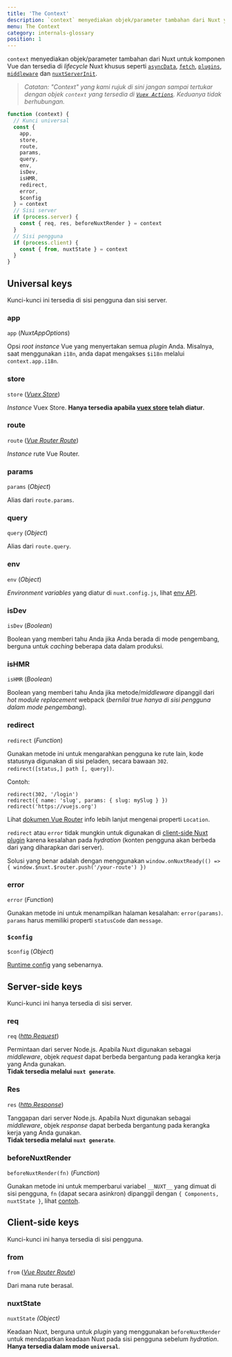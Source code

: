 ```yaml
---
title: 'The Context'
description: `context` menyediakan objek/parameter tambahan dari Nuxt yang biasanya tidak tersedia untuk komponen Vue. `context` tersedia di lifecycle Nuxt khusus seperti `asyncData`, `plugins`, `middlewares`, `modules`, dan `store/nuxtServerInit`.
menu: The Context
category: internals-glossary
position: 1
---
```


`context` menyediakan objek/parameter tambahan dari Nuxt untuk komponen Vue dan tersedia di _lifecycle_ Nuxt khusus seperti [`asyncData`](/docs/2.x/features/data-fetching#async-data), [`fetch`](/docs/2.x/features/data-fetching), [`plugins`](/docs/2.x/directory-structure/plugins), [`middleware`](/docs/2.x/directory-structure/middleware#router-middleware) dan [`nuxtServerInit`](/docs/2.x/directory-structure/store#the-nuxtserverinit-action).

> _Catatan: "Context" yang kami rujuk di sini jangan sampai tertukar dengan objek `context` yang tersedia di [`Vuex Actions`](https://vuex.vuejs.org/guide/actions.html). Keduanya tidak berhubungan._

```js
function (context) {
  // Kunci universal
  const {
    app,
    store,
    route,
    params,
    query,
    env,
    isDev,
    isHMR,
    redirect,
    error,
    $config
  } = context
  // Sisi server
  if (process.server) {
    const { req, res, beforeNuxtRender } = context
  }
  // Sisi pengguna
  if (process.client) {
    const { from, nuxtState } = context
  }
}
```

## Universal keys

Kunci-kunci ini tersedia di sisi pengguna dan sisi server.

### app

`app` (_NuxtAppOptions_)

Opsi _root instance_ Vue yang menyertakan semua _plugin_ Anda. Misalnya, saat menggunakan `i18n`, anda dapat mengakses `$i18n` melalui `context.app.i18n`.

### store

`store` ([_Vuex Store_](https://vuex.vuejs.org/api/#vuex-store-instance-properties))

_Instance_ Vuex Store. **Hanya tersedia apabila [vuex store](/docs/2.x/directory-structure/store) telah diatur**.

### route

`route` ([_Vue Router Route_](https://router.vuejs.org/api/#the-route-object))

_Instance_ rute Vue Router.

### params

`params` (_Object_)

Alias dari `route.params`.

### query

`query` (_Object_)

Alias dari `route.query`.

### env

`env` (_Object_)

_Environment variables_ yang diatur di `nuxt.config.js`, lihat [env API](/docs/2.x/configuration-glossary/configuration-env).

### isDev

`isDev` (_Boolean_)

Boolean yang memberi tahu Anda jika Anda berada di mode pengembang, berguna untuk _caching_ beberapa data dalam produksi.

### isHMR

`isHMR` (_Boolean_)

Boolean yang memberi tahu Anda jika metode/_middleware_ dipanggil dari _hot module replacement_ webpack (_bernilai true hanya di sisi pengguna dalam mode pengembang_).

### redirect

`redirect` (_Function_)

Gunakan metode ini untuk mengarahkan pengguna ke rute lain, kode statusnya digunakan di sisi peladen, secara bawaan `302`. `redirect([status,] path [, query])`.

Contoh:

```js{}[]
redirect(302, '/login')
redirect({ name: 'slug', params: { slug: mySlug } })
redirect('https://vuejs.org')
```

Lihat [dokumen Vue Router](https://github.com/vuejs/vue-router/blob/64d60c01920405f0b93e00a401c73868b08ee6e5/types/router.d.ts#L161-L169) info lebih lanjut mengenai properti `Location`.

<base-alert type="info">

`redirect` atau `error` tidak mungkin untuk digunakan di [client-side Nuxt plugin](/docs/2.x/directory-structure/plugins#client-or-server-side-only) karena kesalahan pada _hydration_ (konten pengguna akan berbeda dari yang diharapkan dari server).

Solusi yang benar adalah dengan menggunakan `window.onNuxtReady(() => { window.$nuxt.$router.push('/your-route') })`

</base-alert>

### error

`error` (_Function_)

Gunakan metode ini untuk menampilkan halaman kesalahan: `error(params)`. `params` harus memiliki properti `statusCode` dan `message`.

### `$config`

`$config` (_Object_)

[Runtime config](/docs/2.x/configuration-glossary/configuration-runtime-config) yang sebenarnya.

## Server-side keys

Kunci-kunci ini hanya tersedia di sisi server.

### req

`req` ([_http.Request_](https://nodejs.org/api/http.html#http_class_http_incomingmessage))

Permintaan dari server Node.js. Apabila Nuxt digunakan sebagai _middleware_, objek _request_ dapat berbeda bergantung pada kerangka kerja yang Anda gunakan.<br>**Tidak tersedia melalui `nuxt generate`**.

### Res

`res` ([_http.Response_](https://nodejs.org/api/http.html#http_class_http_serverresponse))

Tanggapan dari server Node.js. Apabila Nuxt digunakan sebagai _middleware_, objek _response_ dapat berbeda bergantung pada kerangka kerja yang Anda gunakan.<br>**Tidak tersedia melalui `nuxt generate`**.

### beforeNuxtRender

`beforeNuxtRender(fn)` (_Function_)

Gunakan metode ini untuk memperbarui variabel `__NUXT__` yang dimuat di sisi pengguna, `fn` (dapat secara asinkron) dipanggil dengan `{ Components, nuxtState }`, lihat [contoh](https://github.com/nuxt/nuxt.js/blob/cf6b0df45f678c5ac35535d49710c606ab34787d/test/fixtures/basic/pages/special-state.vue).

## Client-side keys

Kunci-kunci ini hanya tersedia di sisi pengguna.

### from

`from` ([_Vue Router Route_](https://router.vuejs.org/api/#the-route-object))

Dari mana rute berasal.

### nuxtState

`nuxtState` _(Object)_

Keadaan Nuxt, berguna untuk _plugin_ yang menggunakan `beforeNuxtRender` untuk mendapatkan keadaan Nuxt pada sisi pengguna sebelum _hydration_. **Hanya tersedia dalam mode `universal`**.